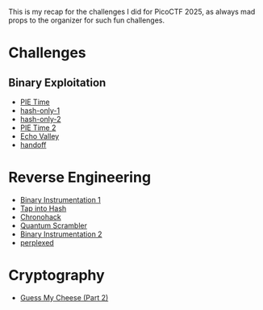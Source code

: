 This is my recap for the challenges I did for PicoCTF 2025, as always mad props to the organizer for such fun challenges.

# Challenges

## Binary Exploitation
- [PIE Time](./binexp/PIE%20Time/PIE%20Time.md)
- [hash-only-1](./binexp/hash-only-1/hash-only-1.md)
- [hash-only-2](./binexp/hash-only-2/hash-only-2.md)
- [PIE Time 2](./binexp/PIE%20Time%202/PIE%20Time%202.md)
- [Echo Valley](./binexp/Echo%20Valley/Echo%20Valley.md)
- [handoff](./binexp/handoff/handoff.md)

# Reverse Engineering
- [Binary Instrumentation 1](./reversing/Binary%20Instrumentation%201/Binary%20Instrumentation%201.md)
- [Tap into Hash](./reversing/Tap%20into%20Hash/Tap%20into%20Hash.md)
- [Chronohack](./reversing/Chronohack/Chronohack.md)
- [Quantum Scrambler](./reversing/Quantum%20Scrambler/Quantum%20Scrambler.md)
- [Binary Instrumentation 2](./reversing/Binary%20Instrumentation%202/Binary%20Instrumentation%202.md)
- [perplexed](./reversing/perplexed/perplexed.md)

# Cryptography
- [Guess My Cheese (Part 2)](./crypto/Guess%20My%20Cheese%20(Part%202)/Guess%20My%20Cheese%20(Part%202).md)
